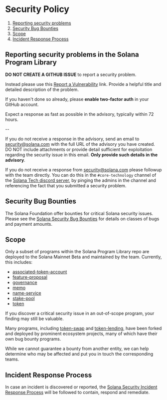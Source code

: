 # Security Policy

1. [Reporting security problems](#reporting)
1. [Security Bug Bounties](#bounty)
1. [Scope](#scope)
1. [Incident Response Process](#process)

<a name="reporting"></a>

## Reporting security problems in the Solana Program Library

**DO NOT CREATE A GITHUB ISSUE** to report a security problem.

Instead please use this [Report a Vulnerability](https://github.com/solana-labs/solana-program-library/security/advisories/new) link.
Provide a helpful title and detailed description of the problem.

If you haven't done so already, please **enable two-factor auth** in your GitHub account.

Expect a response as fast as possible in the advisory, typically within 72 hours.

--

If you do not receive a response in the advisory, send an email to
security@solana.com with the full URL of the advisory you have created. DO NOT
include attachments or provide detail sufficient for exploitation regarding the
security issue in this email. **Only provide such details in the advisory**.

If you do not receive a response from security@solana.com please followup with
the team directly. You can do this in the `#core-technology` channel of the
[Solana Tech discord server](https://solana.com/discord), by pinging the admins
in the channel and referencing the fact that you submitted a security problem.

<a name="bounty"></a>

## Security Bug Bounties

The Solana Foundation offer bounties for critical Solana security issues. Please
see the [Solana Security Bug
Bounties](https://github.com/solana-labs/solana/security/policy#security-bug-bounties)
for details on classes of bugs and payment amounts.

<a name="scope"></a>

## Scope

Only a subset of programs within the Solana Program Library repo are deployed to
the Solana Mainnet Beta and maintained by the team. Currently, this includes:

- [associated-token-account](https://github.com/solana-labs/solana-program-library/tree/master/associated-token-account/program)
- [feature-proposal](https://github.com/solana-labs/solana-program-library/tree/master/feature-proposal/program)
- [governance](https://github.com/solana-labs/solana-program-library/tree/master/governance/program)
- [memo](https://github.com/solana-labs/solana-program-library/tree/master/memo/program)
- [name-service](https://github.com/solana-labs/solana-program-library/tree/master/name-service/program)
- [stake-pool](https://github.com/solana-labs/solana-program-library/tree/master/stake-pool/program)
- [token](https://github.com/solana-labs/solana-program-library/tree/master/token/program)

If you discover a critical security issue in an out-of-scope program, your finding
may still be valuable.

Many programs, including
[token-swap](https://github.com/solana-labs/solana-program-library/tree/master/token-swap/program)
and [token-lending](https://github.com/solana-labs/solana-program-library/tree/master/token-lending/program),
have been forked and deployed by prominent ecosystem projects, many of which
have their own bug bounty programs.

While we cannot guarantee a bounty from another entity, we can help determine who
may be affected and put you in touch the corresponding teams.

<a name="process"></a>

## Incident Response Process

In case an incident is discovered or reported, the
[Solana Security Incident Response Process](https://github.com/solana-labs/solana/security/policy#incident-response-process)
will be followed to contain, respond and remediate.
